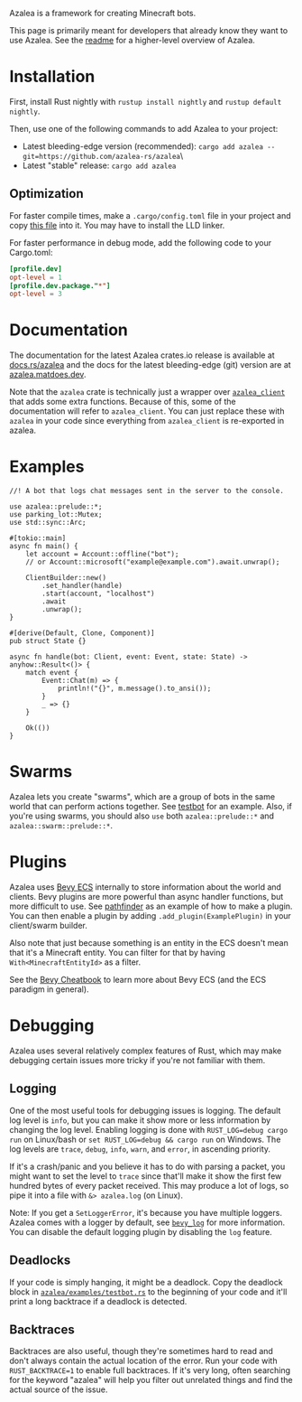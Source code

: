 Azalea is a framework for creating Minecraft bots.

This page is primarily meant for developers that already know they want to use Azalea.
See the [readme](https://github.com/azalea-rs/azalea) for a higher-level overview of Azalea.

# Installation

First, install Rust nightly with `rustup install nightly` and `rustup default nightly`.

Then, use one of the following commands to add Azalea to your project:

-   Latest bleeding-edge version (recommended): `cargo add azalea --git=https://github.com/azalea-rs/azalea`\
-   Latest "stable" release: `cargo add azalea`

## Optimization

For faster compile times, make a `.cargo/config.toml` file in your project
and copy
[this file](https://github.com/azalea-rs/azalea/blob/main/.cargo/config_fast_builds)
into it. You may have to install the LLD linker.

For faster performance in debug mode, add the following code to your
Cargo.toml:

```toml
[profile.dev]
opt-level = 1
[profile.dev.package."*"]
opt-level = 3
```

# Documentation

The documentation for the latest Azalea crates.io release is available at [docs.rs/azalea](https://docs.rs/azalea/latest/azalea/) and the docs for the latest bleeding-edge (git) version are at [azalea.matdoes.dev](https://azalea.matdoes.dev/azalea/).

Note that the `azalea` crate is technically just a wrapper over [`azalea_client`] that adds some extra functions.
Because of this, some of the documentation will refer to `azalea_client`.
You can just replace these with `azalea` in your code since everything from `azalea_client` is re-exported in azalea.

# Examples

```rust,no_run
//! A bot that logs chat messages sent in the server to the console.

use azalea::prelude::*;
use parking_lot::Mutex;
use std::sync::Arc;

#[tokio::main]
async fn main() {
    let account = Account::offline("bot");
    // or Account::microsoft("example@example.com").await.unwrap();

    ClientBuilder::new()
        .set_handler(handle)
        .start(account, "localhost")
        .await
        .unwrap();
}

#[derive(Default, Clone, Component)]
pub struct State {}

async fn handle(bot: Client, event: Event, state: State) -> anyhow::Result<()> {
    match event {
        Event::Chat(m) => {
            println!("{}", m.message().to_ansi());
        }
        _ => {}
    }

    Ok(())
}
```

# Swarms

Azalea lets you create "swarms", which are a group of bots in the same world that can perform actions together. See [testbot](https://github.com/azalea-rs/azalea/blob/main/azalea/examples/testbot.rs) for an example. Also, if you're using swarms, you should also `use` both `azalea::prelude::*` and `azalea::swarm::prelude::*`.

# Plugins

Azalea uses [Bevy ECS](https://docs.rs/bevy_ecs) internally to store information about the world and clients. Bevy plugins are more powerful than async handler functions, but more difficult to use. See [pathfinder](https://github.com/azalea-rs/azalea/blob/main/azalea/src/pathfinder/mod.rs) as an example of how to make a plugin. You can then enable a plugin by adding `.add_plugin(ExamplePlugin)` in your client/swarm builder.

Also note that just because something is an entity in the ECS doesn't mean that it's a Minecraft entity. You can filter for that by having `With<MinecraftEntityId>` as a filter.

See the [Bevy Cheatbook](https://bevy-cheatbook.github.io/programming/ecs-intro.html) to learn more about Bevy ECS (and the ECS paradigm in general).

# Debugging

Azalea uses several relatively complex features of Rust, which may make debugging certain issues more tricky if you're not familiar with them.

## Logging

One of the most useful tools for debugging issues is logging. The default log level is `info`, but you can make it show more or less information by changing the log level. Enabling logging is done with `RUST_LOG=debug cargo run` on Linux/bash or `set RUST_LOG=debug && cargo run` on Windows. The log levels are `trace`, `debug`, `info`, `warn`, and `error`, in ascending priority.

If it's a crash/panic and you believe it has to do with parsing a packet, you might want to set the level to `trace` since that'll make it show the first few hundred bytes of every packet received. This may produce a lot of logs, so pipe it into a file with `&> azalea.log` (on Linux).

Note: If you get a `SetLoggerError`, it's because you have multiple loggers. Azalea comes with a logger by default, see [`bevy_log`] for more information. You can disable the default logging plugin by disabling the `log` feature.

## Deadlocks

If your code is simply hanging, it might be a deadlock. Copy the deadlock block in [`azalea/examples/testbot.rs`](https://github.com/azalea-rs/azalea/blob/main/azalea/examples/testbot.rs) to the beginning of your code and it'll print a long backtrace if a deadlock is detected.

## Backtraces

Backtraces are also useful, though they're sometimes hard to read and don't always contain the actual location of the error. Run your code with `RUST_BACKTRACE=1` to enable full backtraces. If it's very long, often searching for the keyword "azalea" will help you filter out unrelated things and find the actual source of the issue.

[`azalea_client`]: https://docs.rs/azalea-client
[`bevy_log`]: https://docs.rs/bevy_log
